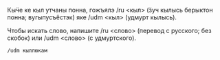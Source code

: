 Кыӵе ке кыл утчаны понна, гожъялэ /ru <кыл> (ӟуч кылысь берыктон понна; вугыпусъёстэк) яке /udm <кыл> (удмурт кылысь).

Чтобы искать слово, напишите /ru <слово> (перевод с русского; без скобок) или /udm <слово> (с удмуртского).

```
/udm кыллюкам
```